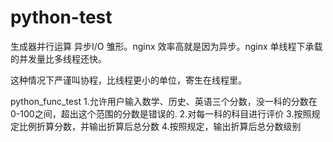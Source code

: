 # python-test

生成器并行运算
异步I/O 雏形。nginx 效率高就是因为异步。nginx 单线程下承载的并发量比多线程还快。

这种情况下严谨叫协程，比线程更小的单位，寄生在线程里。


python_func_test
1.允许用户输入数学、历史、英语三个分数，没一科的分数在0-100之间，超出这个范围的分数是错误的.
2.对每一科的科目进行评价
3.按照规定比例折算分数，并输出折算后总分数
4.按照规定，输出折算后总分数级别

